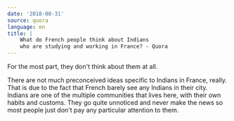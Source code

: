 ```yaml
---
date: '2018-08-31'
source: quora
language: en
title: |
    What do French people think about Indians
    who are studying and working in France? - Quora
---
```


For the most part, they don't think about them at all.

There are not much preconceived ideas specific to Indians in France,
really. That is due to the fact that French barely see any Indians in
their city. Indians are one of the multiple communities that lives here,
with their own habits and customs. They go quite unnoticed and never
make the news so most people just don't pay any particular attention to
them.
